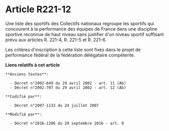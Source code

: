 # Article R221-12

Une liste des sportifs des Collectifs nationaux regroupe les sportifs qui concourent à la performance des équipes de France
dans une discipline sportive reconnue de haut niveau sans justifier d'un niveau sportif suffisant prévu aux articles R.
221-4, R. 221-5 et R. 221-6. 

Les critères d'inscription à cette liste sont fixés dans le projet de performance fédéral de la fédération délégataire
compétente.

**Liens relatifs à cet article**

	**Anciens textes**:

	  - Décret n°2002-649 du 29 avril 2002 - art. 11 (Ab)
	  - Décret n°2002-707 du 29 avril 2002 - art. 12 (Ab)

	**Codifié par**:

	  - Décret n°2007-1133 du 24 juillet 2007

	**Modifié par**:

	  - Décret n°2016-1286 du 29 septembre 2016 - art. 9
